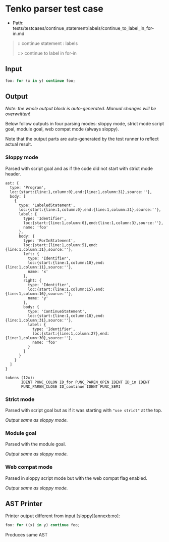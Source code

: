 # Tenko parser test case

- Path: tests/testcases/continue_statement/labels/continue_to_label_in_for-in.md

> :: continue statement : labels
>
> ::> continue to label in for-in

## Input

`````js
foo: for (x in y) continue foo;
`````

## Output

_Note: the whole output block is auto-generated. Manual changes will be overwritten!_

Below follow outputs in four parsing modes: sloppy mode, strict mode script goal, module goal, web compat mode (always sloppy).

Note that the output parts are auto-generated by the test runner to reflect actual result.

### Sloppy mode

Parsed with script goal and as if the code did not start with strict mode header.

`````
ast: {
  type: 'Program',
  loc:{start:{line:1,column:0},end:{line:1,column:31},source:''},
  body: [
    {
      type: 'LabeledStatement',
      loc:{start:{line:1,column:0},end:{line:1,column:31},source:''},
      label: {
        type: 'Identifier',
        loc:{start:{line:1,column:0},end:{line:1,column:3},source:''},
        name: 'foo'
      },
      body: {
        type: 'ForInStatement',
        loc:{start:{line:1,column:5},end:{line:1,column:31},source:''},
        left: {
          type: 'Identifier',
          loc:{start:{line:1,column:10},end:{line:1,column:11},source:''},
          name: 'x'
        },
        right: {
          type: 'Identifier',
          loc:{start:{line:1,column:15},end:{line:1,column:16},source:''},
          name: 'y'
        },
        body: {
          type: 'ContinueStatement',
          loc:{start:{line:1,column:18},end:{line:1,column:31},source:''},
          label: {
            type: 'Identifier',
            loc:{start:{line:1,column:27},end:{line:1,column:30},source:''},
            name: 'foo'
          }
        }
      }
    }
  ]
}

tokens (12x):
       IDENT PUNC_COLON ID_for PUNC_PAREN_OPEN IDENT ID_in IDENT
       PUNC_PAREN_CLOSE ID_continue IDENT PUNC_SEMI
`````

### Strict mode

Parsed with script goal but as if it was starting with `"use strict"` at the top.

_Output same as sloppy mode._

### Module goal

Parsed with the module goal.

_Output same as sloppy mode._

### Web compat mode

Parsed in sloppy script mode but with the web compat flag enabled.

_Output same as sloppy mode._

## AST Printer

Printer output different from input [sloppy][annexb:no]:

````js
foo: for ((x) in y) continue foo;
````

Produces same AST
